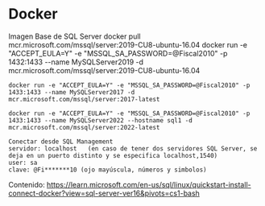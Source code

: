 # Docker

Imagen Base de SQL Server
	docker pull mcr.microsoft.com/mssql/server:2019-CU8-ubuntu-16.04
	docker run -e "ACCEPT_EULA=Y" -e "MSSQL_SA_PASSWORD=@Fiscal2010" -p 1432:1433 --name MySQLServer2019 -d mcr.microsoft.com/mssql/server:2019-CU8-ubuntu-16.04

	docker run -e "ACCEPT_EULA=Y" -e "MSSQL_SA_PASSWORD=@Fiscal2010" -p 1433:1433 --name MySQLServer2017 -d mcr.microsoft.com/mssql/server:2017-latest

	docker run -e "ACCEPT_EULA=Y" -e "MSSQL_SA_PASSWORD=@Fiscal2010" -p 1433:1433 --name MySQLServer2022 --hostname sql1 -d mcr.microsoft.com/mssql/server:2022-latest

	Conectar desde SQL Management
	servidor: localhost   (en caso de tener dos servidores SQL Server, se deja en un puerto distinto y se especifica localhost,1540)
	user: sa
	clave: @Fi*******10 (ojo mayúscula, números y simbolos)
	
Contenido:
	https://learn.microsoft.com/en-us/sql/linux/quickstart-install-connect-docker?view=sql-server-ver16&pivots=cs1-bash
